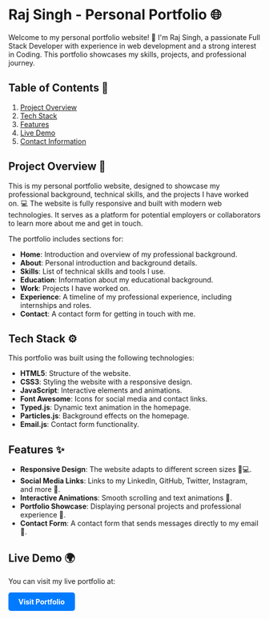 # Raj Singh - Personal Portfolio 🌐

Welcome to my personal portfolio website! 👋 I'm Raj Singh, a passionate Full Stack Developer with experience in web development and a strong interest in Coding. This portfolio showcases my skills, projects, and professional journey.

## Table of Contents 📑
1. [Project Overview](#project-overview)
2. [Tech Stack](#tech-stack)
3. [Features](#features)
4. [Live Demo](#live-demo-section)
5. [Contact Information](#contact-information)

## Project Overview 📝

This is my personal portfolio website, designed to showcase my professional background, technical skills, and the projects I have worked on. 💻 The website is fully responsive and built with modern web technologies. It serves as a platform for potential employers or collaborators to learn more about me and get in touch.

The portfolio includes sections for:
- **Home**: Introduction and overview of my professional background.
- **About**: Personal introduction and background details.
- **Skills**: List of technical skills and tools I use.
- **Education**: Information about my educational background.
- **Work**: Projects I have worked on.
- **Experience**: A timeline of my professional experience, including internships and roles.
- **Contact**: A contact form for getting in touch with me.

## Tech Stack ⚙️

This portfolio was built using the following technologies:
- **HTML5**: Structure of the website.
- **CSS3**: Styling the website with a responsive design.
- **JavaScript**: Interactive elements and animations.
- **Font Awesome**: Icons for social media and contact links.
- **Typed.js**: Dynamic text animation in the homepage.
- **Particles.js**: Background effects on the homepage.
- **Email.js**: Contact form functionality.

## Features ✨
- **Responsive Design**: The website adapts to different screen sizes 📱💻.
- **Social Media Links**: Links to my LinkedIn, GitHub, Twitter, Instagram, and more 🔗.
- **Interactive Animations**: Smooth scrolling and text animations 🎨.
- **Portfolio Showcase**: Displaying personal projects and professional experience 💼.
- **Contact Form**: A contact form that sends messages directly to my email 📧.

## Live Demo 🌍

You can visit my live portfolio at:
 
<a href="https://raj.singhq.site" target="_blank" style="display: inline-block; padding: 10px 20px; background-color: #007bff; color: white; text-decoration: none; font-weight: bold; border-radius: 5px; transition: background-color 0.3s ease;">Visit Portfolio</a>

 
